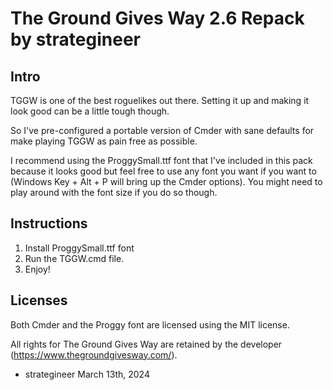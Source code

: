# The Ground Gives Way 2.6 Repack by strategineer

## Intro

TGGW is one of the best roguelikes out there. Setting it up and making it look good can be a little tough though.

So I've pre-configured a portable version of Cmder with sane defaults for make playing TGGW as pain free as possible.

I recommend using the ProggySmall.ttf font that I've included in this pack because it looks good but feel free to use any font you want if you want to (Windows Key + Alt + P will bring up the Cmder options). You might need to play around with the font size if you do so though.

## Instructions

1. Install ProggySmall.ttf font
2. Run the TGGW.cmd file.
3. Enjoy!

## Licenses

Both Cmder and the Proggy font are licensed using the MIT license.

All rights for The Ground Gives Way are retained by the developer (https://www.thegroundgivesway.com/).


- strategineer
March 13th, 2024